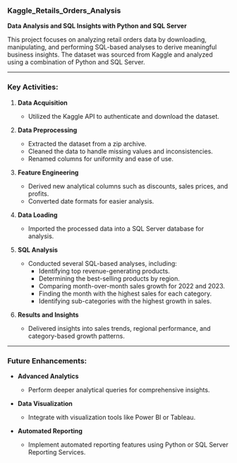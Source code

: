 ### Kaggle_Retails_Orders_Analysis

**Data Analysis and SQL Insights with Python and SQL Server**

This project focuses on analyzing retail orders data by downloading, manipulating, and performing SQL-based analyses to derive meaningful business insights. The dataset was sourced from Kaggle and analyzed using a combination of Python and SQL Server.

---

### Key Activities:

1. **Data Acquisition**
   - Utilized the Kaggle API to authenticate and download the dataset.

2. **Data Preprocessing**
   - Extracted the dataset from a zip archive.
   - Cleaned the data to handle missing values and inconsistencies.
   - Renamed columns for uniformity and ease of use.

3. **Feature Engineering**
   - Derived new analytical columns such as discounts, sales prices, and profits.
   - Converted date formats for easier analysis.

4. **Data Loading**
   - Imported the processed data into a SQL Server database for analysis.

5. **SQL Analysis**
   - Conducted several SQL-based analyses, including:
     - Identifying top revenue-generating products.
     - Determining the best-selling products by region.
     - Comparing month-over-month sales growth for 2022 and 2023.
     - Finding the month with the highest sales for each category.
     - Identifying sub-categories with the highest growth in sales.

6. **Results and Insights**
   - Delivered insights into sales trends, regional performance, and category-based growth patterns.

---

### Future Enhancements:

- **Advanced Analytics**
  - Perform deeper analytical queries for comprehensive insights.

- **Data Visualization**
  - Integrate with visualization tools like Power BI or Tableau.

- **Automated Reporting**
  - Implement automated reporting features using Python or SQL Server Reporting Services.

